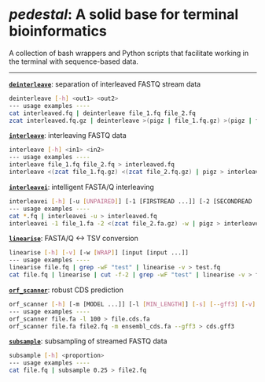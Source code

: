 # *pedestal*: A solid base for terminal bioinformatics

A collection of bash wrappers and Python scripts that facilitate working in the terminal with sequence-based data.

---

[**`deinterleave`**](deinterleave): separation of interleaved FASTQ stream data

```bash
deinterleave [-h] <out1> <out2>
--- usage examples ----
cat interleaved.fq | deinterleave file_1.fq file_2.fq
zcat interleaved.fq.gz | deinterleave >(pigz | file_1.fq.gz) >(pigz | file_2.fq.gz)
```

[**`interleave`**](interleave): interleaving FASTQ data

```bash
interleave [-h] <in1> <in2>
--- usage examples ----
interleave file_1.fq file_2.fq > interleaved.fq
interleave <(zcat file_1.fq.gz) <(zcat file_2.fq.gz) | pigz > interleaved.fq.gz
```

[**`interleavei`**](interleavei): intelligent FASTA/Q interleaving

```bash
interleavei [-h] [-u [UNPAIRED]] [-1 [FIRSTREAD ...]] [-2 [SECONDREAD ...]] [-w [WRAP]]
--- usage examples ----
cat *.fq | interleavei -u > interleaved.fq
interleavei -1 file_1.fa -2 <(zcat file_2.fa.gz) -w | pigz > interleaved.fa.gz
```

[**`linearise`**](linearise): FASTA/Q <-> TSV conversion

```bash
linearise [-h] [-v] [-w [WRAP]] [input [input ...]]
--- usage examples ----
linearise file.fq | grep -wF "test" | linearise -v > test.fq
cat file.fq | linearise | cut -f-2 | grep -wF "test" | linearise -v > test.fa
```

[**`orf_scanner`**](orf_scanner): robust CDS prediction

```bash
orf_scanner [-h] [-m [MODEL ...]] [-l [MIN_LENGTH]] [-s] [--gff3] [-v] input [input ...]
--- usage examples ----
orf_scanner file.fa -l 100 > file.cds.fa
orf_scanner file.fa file2.fq -m ensembl_cds.fa --gff3 > cds.gff3
```


[**`subsample`**](subsample): subsampling of streamed FASTQ data

```bash
subsample [-h] <proportion>
--- usage examples ----
cat file.fq | subsample 0.25 > file2.fq
```
